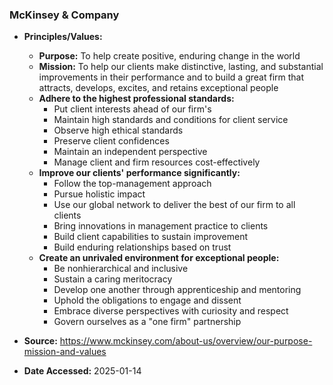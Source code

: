 ### McKinsey & Company

- **Principles/Values:**
  - **Purpose:** To help create positive, enduring change in the world
  - **Mission:** To help our clients make distinctive, lasting, and substantial improvements in their performance and to build a great firm that attracts, develops, excites, and retains exceptional people
  - **Adhere to the highest professional standards:**
    - Put client interests ahead of our firm's
    - Maintain high standards and conditions for client service
    - Observe high ethical standards
    - Preserve client confidences
    - Maintain an independent perspective
    - Manage client and firm resources cost-effectively
  - **Improve our clients' performance significantly:**
    - Follow the top-management approach
    - Pursue holistic impact
    - Use our global network to deliver the best of our firm to all clients
    - Bring innovations in management practice to clients
    - Build client capabilities to sustain improvement
    - Build enduring relationships based on trust
  - **Create an unrivaled environment for exceptional people:**
    - Be nonhierarchical and inclusive
    - Sustain a caring meritocracy
    - Develop one another through apprenticeship and mentoring
    - Uphold the obligations to engage and dissent
    - Embrace diverse perspectives with curiosity and respect
    - Govern ourselves as a "one firm" partnership

- **Source:** https://www.mckinsey.com/about-us/overview/our-purpose-mission-and-values
- **Date Accessed:** 2025-01-14